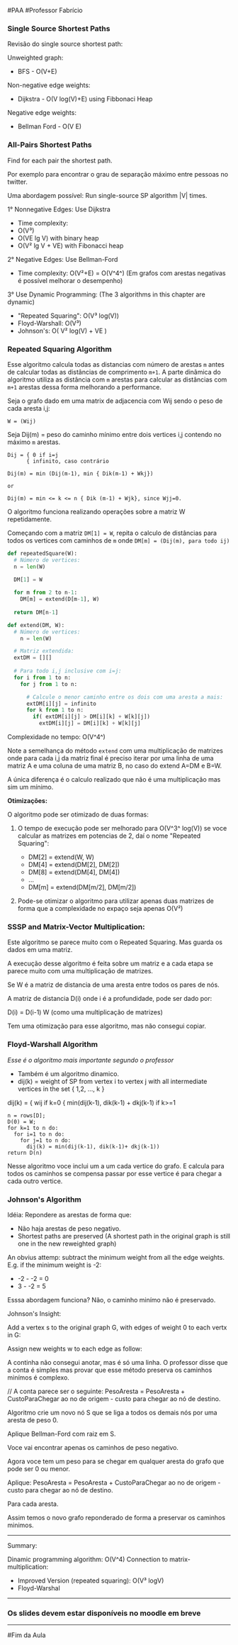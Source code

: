 
#PAA
#Professor Fabrício

### Single Source Shortest Paths

Revisão do single source shortest path:

Unweighted graph:
 - BFS - O(V+E)

Non-negative edge weights:
 - Dijkstra - O(V log(V)+E) using Fibbonaci Heap

Negative edge weights:
 - Bellman Ford - O(V E)

### All-Pairs Shortest Paths

Find for each pair the shortest path.

Por exemplo para encontrar o grau de separação máximo entre pessoas
no twitter.

Uma abordagem possível: Run single-source SP algorithm |V| times.

1° Nonnegative Edges: Use Dijkstra
- Time complexity:
 - O(V³)
 - O(VE lg V) with binary heap
 - O(V² lg V + VE) with Fibonacci heap

2° Negative Edges: Use Bellman-Ford
- Time complexity: O(V²+E) = O(V^4^)
(Em grafos com arestas negativas é possível melhorar o desempenho)

3° Use Dynamic Programming:
  (The 3 algorithms in this chapter are dynamic)
  
  - "Repeated Squaring": O(V³ log(V))
  - Floyd-Warshall: O(V³)
  - Johnson's: O( V² log(V) + VE )
  
### Repeated Squaring Algorithm

Esse algoritmo calcula todas as distancias com número de arestas
`m` antes de calcular todas as distâncias de comprimento `m+1`. A
parte dinâmica do algoritmo utiliza as distância com `m` arestas
para calcular as distâncias com `m+1` arestas dessa forma melhorando
a performance.

Seja o grafo dado em uma matrix de adjacencia com Wij sendo o peso de cada aresta i,j:

```
W = (Wij)
```

Seja Dij(m) = peso do caminho mínimo entre dois vertices i,j contendo no máximo `m` arestas.

```
Dij = { 0 if i=j
      { infinito, caso contrário

Dij(m) = min (Dij(m-1), min { Dik(m-1) + Wkj})

or

Dij(m) = min <= k <= n { Dik (m-1) + Wjk}, since Wjj=0.
```

O algoritmo funciona realizando operações sobre a matriz W repetidamente.

Começando com a matriz `DM[1] = W`, repita o calculo de distâncias para todos
os vertices com caminhos de `m` onde `DM[m] = (Dij(m), para todo ij)`

```python
def repeatedSquare(W):
  # Número de vertices:
  n = len(W)
  
  DM[1] = W

  for m from 2 to n-1:
    DM[m] = extend(D[m-1], W)
  
  return DM[n-1]

def extend(DM, W):
  # Número de vertices:
	n = len(W)

  # Matriz extendida:
  extDM = [][]
  
  # Para todo i,j inclusive com i=j:
  for i from 1 to n:
    for j from 1 to n:

      # Calcule o menor caminho entre os dois com uma aresta a mais:
      extDM[i][j] = infinito
      for k from 1 to n:
        if( extDM[i][j] > DM[i][k] + W[k][j])
          extDM[i][j] = DM[i][k] + W[k][j]
```
Complexidade no tempo: O(V^4^)

Note a semelhança do método `extend` com uma multiplicação de matrizes
onde para cada i,j da matriz final é preciso iterar por uma linha
de uma matriz A e uma coluna de uma matriz B, no caso do extend A=DM e B=W.

A única diferença é o calculo realizado que não é uma multiplicação mas sim um mínimo.

**Otimizações:**

O algoritmo pode ser otimizado de duas formas:

1. O tempo de execução pode ser melhorado para O(V^3^ log(V))
   se voce calcular as matrizes em potencias de 2, daí o nome
   "Repeated Squaring":

   - DM[2] = extend(W, W)
   - DM[4] = extend(DM[2], DM[2])
   - DM[8] = extend(DM[4], DM[4])
   - ...
   - DM[m] = extend(DM[m/2], DM[m/2])

2. Pode-se otimizar o algoritmo para utilizar apenas duas matrizes
   de forma que a complexidade no expaço seja apenas O(V²)

### SSSP and Matrix-Vector Multiplication:

Este algoritmo se parece muito com o Repeated Squaring.
Mas guarda os dados em uma matriz.

A execução desse algoritmo é feita sobre um matriz e a cada etapa
se parece muito com uma multiplicação de matrizes.

Se W é a matriz de distancia de uma aresta entre todos os pares de nós.

A matriz de distancia D(i) onde i é a profundidade, pode ser dado por:

  D(i) = D(i-1) W (como uma multiplicação de matrizes)

Tem uma otimização para esse algoritmo, mas não consegui copiar.

### Floyd-Warshall Algorithm

*Esse é o algoritmo mais importante segundo o professor*

* Também é um algoritmo dinamico.
* dij(k) = weight of SP from vertex i to vertex j with all intermediate vertices in the set { 1,2, ..., k }

dij(k) = { wij if k=0
         { min(dij(k-1), dik(k-1) + dkj(k-1) if k>=1

```
n = rows[D];
D(0) = W;
for k=1 to n do:
  for i=1 to n do:
    for j=1 to n do:
      dij(k) = min(dij(k-1), dik(k-1)+ dkj(k-1))
return D(n)

```

Nesse algoritmo voce inclui um a um cada vertice do grafo.
E calcula para todos os caminhos se compensa passar por esse
vertice é para chegar a cada outro vertice.

### Johnson's Algorithm

Idéia: Repondere as arestas de forma que:

- Não haja arestas de peso negativo.
- Shortest paths are preserved (A shortest path in the original graph is still one in the new reweighted graph)

An obvius attemp: subtract the minimum weight from all the edge weights. E.g. if the minimum weight is -2:
* -2 - -2 = 0
*  3 - -2 = 5

Esssa abordagem funciona? Não, o caminho minímo não é preservado.

Johnson's Insight:

Add a vertex s to the original graph G, with edges of weight 0 to each vertx in G:

Assign new weights w to each edge as follow:

  A continha não consegui anotar, mas é só uma linha.
  O professor disse que a conta é simples mas provar que esse método preserva os caminhos minímos é complexo.

  // A conta parece ser o seguinte:
  PesoAresta = PesoAresta + CustoParaChegar ao no de origem - custo para chegar ao nó de destino.

Algoritmo crie um novo nó S que se liga a todos os demais nós por uma aresta de peso 0.

Aplique Bellman-Ford com raiz em S.

Voce vai encontrar apenas os caminhos de peso negativo.

Agora voce tem um peso para se chegar em qualquer aresta do grafo que pode ser 0 ou menor.

Aplique:
  PesoAresta = PesoAresta + CustoParaChegar ao no de origem - custo para chegar ao nó de destino.

Para cada aresta.

Assim temos o novo grafo reponderado de forma a preservar os caminhos minimos.

---

Summary:

Dinamic programming algorithm: O(V^4)
Connection to matrix-multiplication:
 - Improved Version (repeated squaring): O(V³ logV)
 - Floyd-Warshal

---

### Os slides devem estar disponíveis no moodle em breve

---

#Fim da Aula





